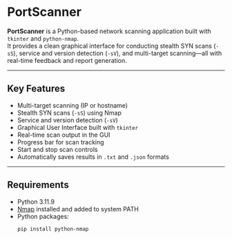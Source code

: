 # PortScanner

**PortScanner** is a Python-based network scanning application built with `tkinter` and `python-nmap`.  
It provides a clean graphical interface for conducting stealth SYN scans (`-sS`), service and version detection (`-sV`), and multi-target scanning—all with real-time feedback and report generation.

---

## Key Features

-  Multi-target scanning (IP or hostname)
-  Stealth SYN scans (`-sS`) using Nmap
-  Service and version detection (`-sV`)
-  Graphical User Interface built with `tkinter`
-  Real-time scan output in the GUI
-  Progress bar for scan tracking
-  Start and stop scan controls
-  Automatically saves results in `.txt` and `.json` formats

---

## Requirements

- Python 3.11.9
- [Nmap](https://nmap.org/download.html) installed and added to system PATH
- Python packages:
  ```bash
  pip install python-nmap
